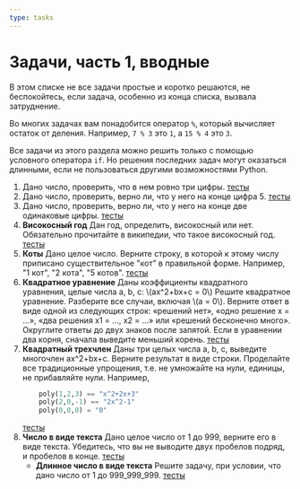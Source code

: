 ```yaml
---
type: tasks
---
```


# Задачи, часть 1, вводные

В этом списке не все задачи простые и коротко решаются, не беспокойтесь, если задача, особенно из конца списка, вызвала затруднение.

Во многих задачах вам понадобится оператор `%`, который вычисляет остаток от деления. Например, `7 % 3` это `1`, а `15 % 4` это `3`.

Все задачи из этого раздела можно решить только с помощью условного оператора `if`. Но решения последних задач могут оказаться длинными, если не пользоваться другими возможностями Python. 

1. Дано число, проверить, что в нем ровно три цифры. [тесты](test-system/tests/has_3_digits.json.gz)
2. Дано число, проверить, верно ли, что у него на конце цифра 5. [тесты](test-system/tests/last_is_5.json.gz)
3. Дано число, проверить, верно ли, что у него на конце две одинаковые цифры. [тесты](test-system/tests/last_digits_are_similar.json.gz)
4. **Високосный год** Дан год, определить, високосный или нет. Обязательно прочитайте в википедии, что такое високосный год. [тесты](test-system/tests/is_leap.json.gz)
5. **Коты** Дано целое число. Верните строку, в которой к этому числу приписано существительное "кот"
   в правильной форме. Например, "1 кот", "2 кота", "5 котов". [тесты](test-system/tests/cats.json.gz)
6. **Квадратное уравнение** Даны коэффициенты квадратного уравнения, целые числа a, b, c: \\(ax^2+bx+c = 0\\) Решите квадратное уравнение. 
   Разберите все случаи, включая \\(a = 0\\). Верните ответ в виде одной из следующих строк: «решений нет», «одно решение x = ...»,
   «два решения x1 = ..., x2 = ...» или «решений бесконечно много». Округлите ответы до двух знаков после запятой.
   Если в уравнении два корня, сначала выведите меньший корень.
 [тесты](test-system/tests/quadratic_equation.json.gz)
8. **Квадратный трехчлен** Даны три целых числа a, b, с, выведите многочлен ax^2+bx+с. Верните результат в виде строки.
   Проделайте все традиционные упрощения, т.е. не умножайте на нули, единицы, не прибавляйте нули. Например,
    ```python
        poly(1,2,3) == "x^2+2x+3"
        poly(2,0,-1) == "2x^2-1"
        poly(0,0,0) = "0"
    ```
   [тесты](test-system/tests/poly.json.gz)
9. **Число в виде текста** Дано целое число от 1 до 999, верните его в виде текста. Убедитесь, что вы не выводите двух пробелов подряд,
   и пробелов в конце. [тесты](test-system/tests/number_to_string_short.json.gz)
    * **Длинное число в виде текста** Решите задачу, при условии, что дано число от 1 до 999_999_999. [тесты](test-system/tests/number_to_string.json.gz)
